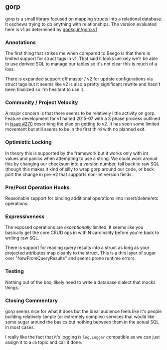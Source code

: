 ## <a name="gorp"></a>gorp

gorp is a small library focused on mapping structs into a relational database.
It eschews trying to do anything with relationships. The version evaluated here
is v1 as determined by [gopkg.in/gorp.v1](http://gopkg.in/gorp.v1).

### Annotations
The first thing that strikes me when compared to Beego is that there is limited
support for struct tags in v1. That said it looks unlikely we'll be able to use
derived SQL to manage our tables so it's not clear this is much of a loss.

There is expanded support off master / v2 for update configurations via struct
tags but it seems like v2 is also a pretty significant rewrite and hasn't been
finalized so I'm hesitant to use it.

### Community / Project Velocity
A major concern is that there seems to be relatively little activity on gorp.
Feature development for v1 halted 2015-07 with a 3 phase process outilned in
[issue #270](https://github.com/go-gorp/gorp/issues/270) describing the plan
on getting to v2. It has seen some limited movement but still seems to be in
the first third with no planned exit.

### Optimistic Locking
In theory this is supported by the framework but it works only with int values
and panics when attempting to use a string. We could work aronud this by
changing our checksum into a version number, fall back to raw SQL (though this 
makes it kind of silly to wrap gorp around our code, or back port the change
in pre-v2 that supports non-int version fields.

### Pre/Post Operation Hooks 
Reasonable support for binding additional operations into insert/delete/etc
operations.

### Expressiveness
The exposed operations are *exceptionally* limited. It seems like you basically
get the core CRUD ops in with N cardinality before you're back to writing raw
SQL.

There is support for reading query results into a struct as long as your
projected attributes map cleanly to the struct. This is a thin layer of sugar
over "NewFromQueryResults" and seems prone runtime errors.

### Testing
Nothing out of the box; likely need to write a database dialect that mocks
things.

### Closing Commentary
gorp seems nice for what it does but the ideal audience feels like it's people
building relatively simple (or extremely complex) services that would like
some sugar around the basics but nothing between them in the actual SQL in
most cases.

I really like the fact that it's logging is `log.Logger` compatible as we can
just assign it to a `db` topic and call it done.
